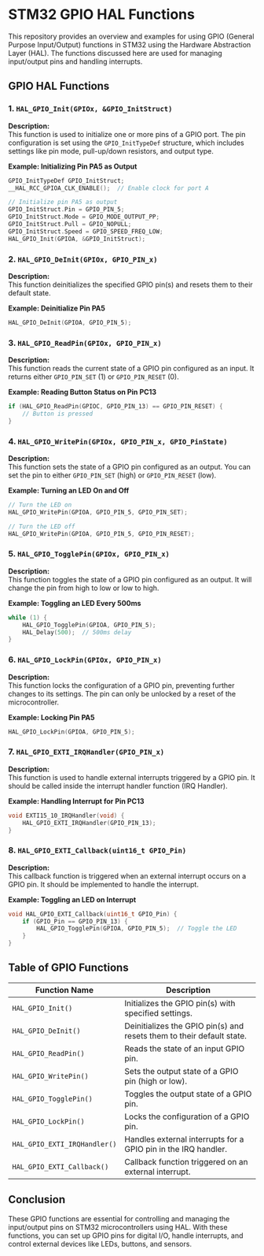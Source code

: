 
# STM32 GPIO HAL Functions

This repository provides an overview and examples for using GPIO (General Purpose Input/Output) functions in STM32 using the Hardware Abstraction Layer (HAL). The functions discussed here are used for managing input/output pins and handling interrupts.

## GPIO HAL Functions

### 1. `HAL_GPIO_Init(GPIOx, &GPIO_InitStruct)`
**Description:**  
This function is used to initialize one or more pins of a GPIO port. The pin configuration is set using the `GPIO_InitTypeDef` structure, which includes settings like pin mode, pull-up/down resistors, and output type.

**Example: Initializing Pin PA5 as Output**
```cpp
GPIO_InitTypeDef GPIO_InitStruct;
__HAL_RCC_GPIOA_CLK_ENABLE();  // Enable clock for port A

// Initialize pin PA5 as output
GPIO_InitStruct.Pin = GPIO_PIN_5;
GPIO_InitStruct.Mode = GPIO_MODE_OUTPUT_PP;
GPIO_InitStruct.Pull = GPIO_NOPULL;
GPIO_InitStruct.Speed = GPIO_SPEED_FREQ_LOW;
HAL_GPIO_Init(GPIOA, &GPIO_InitStruct);
```

### 2. `HAL_GPIO_DeInit(GPIOx, GPIO_PIN_x)`
**Description:**  
This function deinitializes the specified GPIO pin(s) and resets them to their default state.

**Example: Deinitialize Pin PA5**
```cpp
HAL_GPIO_DeInit(GPIOA, GPIO_PIN_5);
```

### 3. `HAL_GPIO_ReadPin(GPIOx, GPIO_PIN_x)`
**Description:**  
This function reads the current state of a GPIO pin configured as an input. It returns either `GPIO_PIN_SET` (1) or `GPIO_PIN_RESET` (0).

**Example: Reading Button Status on Pin PC13**
```cpp
if (HAL_GPIO_ReadPin(GPIOC, GPIO_PIN_13) == GPIO_PIN_RESET) {
    // Button is pressed
}
```

### 4. `HAL_GPIO_WritePin(GPIOx, GPIO_PIN_x, GPIO_PinState)`
**Description:**  
This function sets the state of a GPIO pin configured as an output. You can set the pin to either `GPIO_PIN_SET` (high) or `GPIO_PIN_RESET` (low).

**Example: Turning an LED On and Off**
```cpp
// Turn the LED on
HAL_GPIO_WritePin(GPIOA, GPIO_PIN_5, GPIO_PIN_SET);

// Turn the LED off
HAL_GPIO_WritePin(GPIOA, GPIO_PIN_5, GPIO_PIN_RESET);
```

### 5. `HAL_GPIO_TogglePin(GPIOx, GPIO_PIN_x)`
**Description:**  
This function toggles the state of a GPIO pin configured as an output. It will change the pin from high to low or low to high.

**Example: Toggling an LED Every 500ms**
```cpp
while (1) {
    HAL_GPIO_TogglePin(GPIOA, GPIO_PIN_5);
    HAL_Delay(500);  // 500ms delay
}
```

### 6. `HAL_GPIO_LockPin(GPIOx, GPIO_PIN_x)`
**Description:**  
This function locks the configuration of a GPIO pin, preventing further changes to its settings. The pin can only be unlocked by a reset of the microcontroller.

**Example: Locking Pin PA5**
```cpp
HAL_GPIO_LockPin(GPIOA, GPIO_PIN_5);
```

### 7. `HAL_GPIO_EXTI_IRQHandler(GPIO_PIN_x)`
**Description:**  
This function is used to handle external interrupts triggered by a GPIO pin. It should be called inside the interrupt handler function (IRQ Handler).

**Example: Handling Interrupt for Pin PC13**
```cpp
void EXTI15_10_IRQHandler(void) {
    HAL_GPIO_EXTI_IRQHandler(GPIO_PIN_13);
}
```

### 8. `HAL_GPIO_EXTI_Callback(uint16_t GPIO_Pin)`
**Description:**  
This callback function is triggered when an external interrupt occurs on a GPIO pin. It should be implemented to handle the interrupt.

**Example: Toggling an LED on Interrupt**
```cpp
void HAL_GPIO_EXTI_Callback(uint16_t GPIO_Pin) {
    if (GPIO_Pin == GPIO_PIN_13) {
        HAL_GPIO_TogglePin(GPIOA, GPIO_PIN_5);  // Toggle the LED
    }
}
```

## Table of GPIO Functions

| Function Name                       | Description                                                            |
|-------------------------------------|------------------------------------------------------------------------|
| `HAL_GPIO_Init()`                   | Initializes the GPIO pin(s) with specified settings.                   |
| `HAL_GPIO_DeInit()`                 | Deinitializes the GPIO pin(s) and resets them to their default state. |
| `HAL_GPIO_ReadPin()`                | Reads the state of an input GPIO pin.                                  |
| `HAL_GPIO_WritePin()`               | Sets the output state of a GPIO pin (high or low).                     |
| `HAL_GPIO_TogglePin()`              | Toggles the output state of a GPIO pin.                                |
| `HAL_GPIO_LockPin()`                | Locks the configuration of a GPIO pin.                                 |
| `HAL_GPIO_EXTI_IRQHandler()`        | Handles external interrupts for a GPIO pin in the IRQ handler.         |
| `HAL_GPIO_EXTI_Callback()`          | Callback function triggered on an external interrupt.                  |

## Conclusion

These GPIO functions are essential for controlling and managing the input/output pins on STM32 microcontrollers using HAL. With these functions, you can set up GPIO pins for digital I/O, handle interrupts, and control external devices like LEDs, buttons, and sensors.
